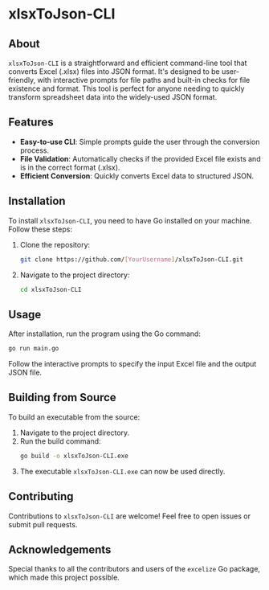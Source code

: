 
# xlsxToJson-CLI

## About
`xlsxToJson-CLI` is a straightforward and efficient command-line tool that converts Excel (.xlsx) files into JSON format. It's designed to be user-friendly, with interactive prompts for file paths and built-in checks for file existence and format. This tool is perfect for anyone needing to quickly transform spreadsheet data into the widely-used JSON format.

## Features
- **Easy-to-use CLI**: Simple prompts guide the user through the conversion process.
- **File Validation**: Automatically checks if the provided Excel file exists and is in the correct format (.xlsx).
- **Efficient Conversion**: Quickly converts Excel data to structured JSON.

## Installation
To install `xlsxToJson-CLI`, you need to have Go installed on your machine. Follow these steps:

1. Clone the repository:
   ```bash
   git clone https://github.com/[YourUsername]/xlsxToJson-CLI.git
   ```
2. Navigate to the project directory:
   ```bash
   cd xlsxToJson-CLI
   ```

## Usage
After installation, run the program using the Go command:

```bash
go run main.go
```

Follow the interactive prompts to specify the input Excel file and the output JSON file.

## Building from Source
To build an executable from the source:

1. Navigate to the project directory.
2. Run the build command:
   ```bash
   go build -o xlsxToJson-CLI.exe
   ```
3. The executable `xlsxToJson-CLI.exe` can now be used directly.

## Contributing
Contributions to `xlsxToJson-CLI` are welcome! Feel free to open issues or submit pull requests.

## Acknowledgements
Special thanks to all the contributors and users of the `excelize` Go package, which made this project possible.
